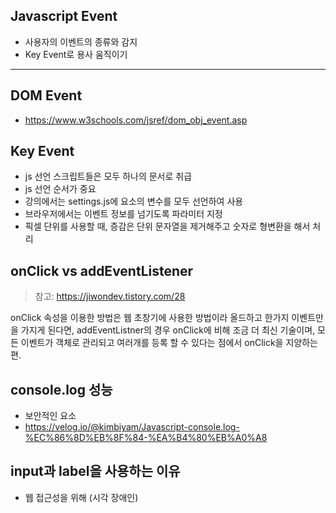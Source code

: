 ## Javascript Event

- 사용자의 이벤트의 종류와 감지
- Key Event로 용사 움직이기

---

## DOM Event

- https://www.w3schools.com/jsref/dom_obj_event.asp

## Key Event

- js 선언 스크립트들은 모두 하나의 문서로 취급
- js 선언 순서가 중요
- 강의에서는 settings.js에 요소의 변수를 모두 선언하여 사용
- 브라우저에서는 이벤트 정보를 넘기도록 파라미터 지정
- 픽셀 단위를 사용할 때, 증감은 단위 문자열을 제거해주고 숫자로 형변환을 해서 처리

## onClick vs addEventListener

> 참고: https://jiwondev.tistory.com/28

onClick 속성을 이용한 방법은 웹 초창기에 사용한 방법이라 올드하고 한가지 이벤트만을 가지게 된다면, addEventListner의 경우 onClick에 비해 조금 더 최신 기술이며, 모든 이벤트가 객체로 관리되고 여러개를 등록 할 수 있다는 점에서 onClick을 지양하는 편.

## console.log 성능

- 보안적인 요소
- https://velog.io/@kimbiyam/Javascript-console.log-%EC%86%8D%EB%8F%84-%EA%B4%80%EB%A0%A8

## input과 label을 사용하는 이유

- 웹 접근성을 위해 (시각 장애인)
